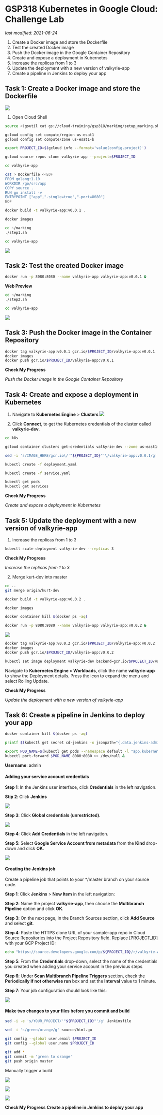 # **GSP318** Kubernetes in Google Cloud: Challenge Lab

_last modified: 2021-06-24_

1. Create a Docker image and store the Dockerfile
2. Test the created Docker image
3. Push the Docker image in the Google Container Repository
4. Create and expose a deployment in Kubernetes
5. Increase the replicas from 1 to 3
6. Update the deployment with a new version of valkyrie-app
7. Create a pipeline in Jenkins to deploy your app

## Task 1: Create a Docker image and store the Dockerfile

![](/img/Source_Repositories.png)

1. Open Cloud Shell

```bash
source <(gsutil cat gs://cloud-training/gsp318/marking/setup_marking.sh)

gcloud config set compute/region us-esat1
gcloud config set compute/zone us-esat1-b

export PROJECT_ID=$(gcloud info --format='value(config.project)')

gcloud source repos clone valkyrie-app --project=$PROJECT_ID

cd valkyrie-app

cat > Dockerfile <<EOF
FROM golang:1.10
WORKDIR /go/src/app
COPY source .
RUN go install -v
ENTRYPOINT ["app","-single=true","-port=8080"]
EOF

docker build -t valkyrie-app:v0.0.1 .

docker images

cd ~/marking
./step1.sh

cd valkyrie-app

```

![](/img/container-repositories.png)

## Task 2: Test the created Docker image

```bash
docker run -p 8080:8080 --name valkyrie-app valkyrie-app:v0.0.1 &

```

**Web Preview**

```bash
cd ~/marking
./step2.sh

cd valkyrie-app

```

![](/img/valkyrie-app-v0.0.1.png)

## Task 3: Push the Docker image in the Container Repository

```bash
docker tag valkyrie-app:v0.0.1 gcr.io/$PROJECT_ID/valkyrie-app:v0.0.1
docker images
docker push gcr.io/$PROJECT_ID/valkyrie-app:v0.0.1

```

**Check My Progress**

_Push the Docker image in the Google Container Repository_

## Task 4: Create and expose a deployment in Kubernetes

1. Navigate to **Kubernetes Engine** > **Clusters**
![](/img/Provisioned_Kubernetes_Cluster_-_valkyrie-dev.png)

2. Click **Connect**, to get the Kubernetes credentials of the cluster called **valkyrie-dev**.

```bash
cd k8s

gcloud container clusters get-credentials valkyrie-dev --zone us-east1-d --project $PROJECT_ID

sed -i 's/IMAGE_HERE/gcr.io\/'"${PROJECT_ID}"'\/valkyrie-app:v0.0.1/g' deployment.yaml

kubectl create -f deployment.yaml

kubectl create -f service.yaml

kubectl get pods
kubectl get services

```

**Check My Progress**

_Create and expose a deployment in Kubernetes_

## Task 5: Update the deployment with a new version of valkyrie-app

1. Increase the replicas from 1 to 3

```bash
kubectl scale deployment valkyrie-dev --replicas 3

```

**Check My Progress**

_Increase the replicas from 1 to 3_

2. Merge kurt-dev into master

```bash
cd ..
git merge origin/kurt-dev

docker build -t valkyrie-app:v0.0.2 .

docker images

docker container kill $(docker ps -aq)

docker run -p 8080:8080 --name valkyrie-app valkyrie-app:v0.0.2 &
```

![](/img/valkyrie-app-v0.0.2.png)

```bash
docker tag valkyrie-app:v0.0.2 gcr.io/$PROJECT_ID/valkyrie-app:v0.0.2
docker images
docker push gcr.io/$PROJECT_ID/valkyrie-app:v0.0.2

kubectl set image deployment valkyrie-dev backend=gcr.io/$PROJECT_ID/valkyrie-app:v0.0.2 frontend=gcr.io/$PROJECT_ID/valkyrie-app:v0.0.2

```

Navigate to **Kubernetes Engine > Workloads**, click the name **valkyrie-app** to show the Deployment details. Press the  icon to expand the menu and select Rolling Update.

**Check My Progress**

_Update the deployment with a new version of valkyrie-app_

## Task 6: Create a pipeline in Jenkins to deploy your app

```bash
docker container kill $(docker ps -aq)

printf $(kubectl get secret cd-jenkins -o jsonpath="{.data.jenkins-admin-password}" | base64 --decode);echo

export POD_NAME=$(kubectl get pods --namespace default -l "app.kubernetes.io/component=jenkins-master" -l "app.kubernetes.io/instance=cd" -o jsonpath="{.items[0].metadata.name}")
kubectl port-forward $POD_NAME 8080:8080 >> /dev/null &

```

**Username**: admin

#### Adding your service account credentials

**Step 1**: In the Jenkins user interface, click **Credentials** in the left navigation.

**Stip 2**: Click **Jenkins**

![](/img/jenkins-credentials.png)

**Step 3**: Click **Global credentials (unrestricted)**.

![](/img/jenkins-global-credentials.png)

**Step 4**: Click **Add Credentials** in the left navigation.

**Step 5**: Select **Google Service Account from metadata** from the **Kind** drop-down and click **OK**.

![](/img/jenkins-google-sa-credentials.png)

#### Creating the Jenkins job

Create a pipeline job that points to your */master branch on your source code.

**Step 1**: Click **Jenkins** > **New Item** in the left navigation:

**Step 2**: Name the project **valkyrie-app**, then choose the **Multibranch Pipeline** option and click **OK**.

**Step 3**: On the next page, in the Branch Sources section, click **Add Source** and select **git**.

**Step 4**: Paste the HTTPS clone URL of your sample-app repo in Cloud Source Repositories into the Project Repository field. Replace [PROJECT_ID] with your GCP Project ID:

```bash
echo "https://source.developers.google.com/p/${PROJECT_ID}/r/valkyrie-app"
```

**Step 5**: From the **Credentials** drop-down, select the name of the credentials you created when adding your service account in the previous steps.

**Step 6**: Under **Scan Multibranch Pipeline Triggers** section, check the **Periodically if not otherwise run** box and set the **Interval** value to 1 minute.

**Step 7**: Your job configuration should look like this:

![](/img/Multibranch_Pipeline.png)

#### Make two changes to your files before you commit and build

```bash
sed -i -e 's/YOUR_PROJECT/'"${PROJECT_ID}"'/g' Jenkinsfile

sed -i 's/green/orange/g' source/html.go

git config --global user.email $PROJECT_ID
git config --global user.name $PROJECT_ID

git add *
git commit -m 'green to orange'
git push origin master
```

Manually trigger a build

![](/img/jenkins-build-queue.png)

![](/img/valkyrie-app-versions.png)

![](/img/valkyrie-app-dev.2.png)

**Check My Progress**
**Create a pipeline in Jenkins to deploy your app**
